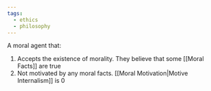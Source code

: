 ```yaml
---
tags:
  - ethics
  - philosophy
---
```

A moral agent that:
1. Accepts the existence of morality. They believe that some [[Moral Facts]] are true
2. Not motivated by any moral facts. [[Moral Motivation|Motive Internalism]] is 0